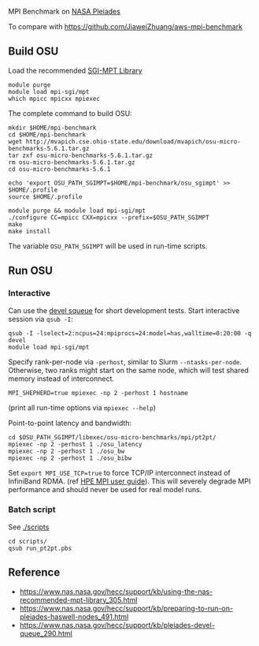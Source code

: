 MPI Benchmark on [NASA Pleiades](https://www.nas.nasa.gov/hecc/resources/pleiades.html)

To compare with https://github.com/JiaweiZhuang/aws-mpi-benchmark

## Build OSU

Load the recommended [SGI-MPT Library](https://www.nas.nasa.gov/hecc/support/kb/using-the-nas-recommended-mpt-library_305.html)

    module purge
    module load mpi-sgi/mpt
    which mpicc mpicxx mpiexec

The complete command to build OSU:

    mkdir $HOME/mpi-benchmark
    cd $HOME/mpi-benchmark
    wget http://mvapich.cse.ohio-state.edu/download/mvapich/osu-micro-benchmarks-5.6.1.tar.gz
    tar zxf osu-micro-benchmarks-5.6.1.tar.gz
    rm osu-micro-benchmarks-5.6.1.tar.gz
    cd osu-micro-benchmarks-5.6.1

    echo 'export OSU_PATH_SGIMPT=$HOME/mpi-benchmark/osu_sgimpt' >> $HOME/.profile
    source $HOME/.profile

    module purge && module load mpi-sgi/mpt
    ./configure CC=mpicc CXX=mpicxx --prefix=$OSU_PATH_SGIMPT
    make
    make install

The variable `OSU_PATH_SGIMPT` will be used in run-time scripts.

## Run OSU

### Interactive

Can use the [devel squeue](https://www.nas.nasa.gov/hecc/support/kb/pleiades-devel-queue_290.html) for short development tests. Start interactive session via `qsub -I`:

    qsub -I -lselect=2:ncpus=24:mpiprocs=24:model=has,walltime=0:20:00 -q devel
    module load mpi-sgi/mpt

Specify rank-per-node via `-perhost`, similar to Slurm `--ntasks-per-node`. Otherwise, two ranks might start on the same node, which will test shared memory instead of interconnect.

    MPI_SHEPHERD=true mpiexec -np 2 -perhost 1 hostname

(print all run-time options via `mpiexec --help`)

Point-to-point latency and bandwidth:

    cd $OSU_PATH_SGIMPT/libexec/osu-micro-benchmarks/mpi/pt2pt/
    mpiexec -np 2 -perhost 1 ./osu_latency
    mpiexec -np 2 -perhost 1 ./osu_bw
    mpiexec -np 2 -perhost 1 ./osu_bibw

Set `export MPI_USE_TCP=true` to force TCP/IP interconnect instead of InfiniBand RDMA. (ref [HPE MPI user guide](https://support.hpe.com/hpsc/doc/public/display?docId=emr_na-a00037728en_us)). This will severely degrade MPI performance and should never be used for real model runs.


### Batch script

See [./scripts](./scripts)

    cd scripts/
    qsub run_pt2pt.pbs

## Reference

- https://www.nas.nasa.gov/hecc/support/kb/using-the-nas-recommended-mpt-library_305.html
- https://www.nas.nasa.gov/hecc/support/kb/preparing-to-run-on-pleiades-haswell-nodes_491.html
- https://www.nas.nasa.gov/hecc/support/kb/pleiades-devel-queue_290.html

